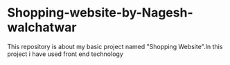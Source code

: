 # Shopping-website-by-Nagesh-walchatwar
This repository is about my basic project named "Shopping Website".In this project i have used front end technology
